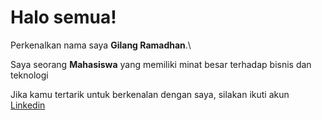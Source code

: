 # Halo semua! 

Perkenalkan nama saya **Gilang Ramadhan**.\

Saya seorang **Mahasiswa** yang memiliki minat besar terhadap bisnis dan teknologi

Jika kamu tertarik untuk berkenalan dengan saya, silakan ikuti akun [Linkedin](https://www.linkedin.com/in/fiorezarn)


